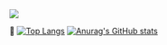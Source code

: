 <img src="https://capsule-render.vercel.app/api?type=waving&color=0:FFFFFF,100:00FFFF&height=300&section=header&text=안녕하세요플레&fontSize=90" />

🔭
[![Top Langs](https://github-readme-stats.vercel.app/api/top-langs/?username=leeks9653)](https://github.com/leeks9653/github-readme-stats)
[![Anurag's GitHub stats](https://github-readme-stats.vercel.app/api?username=leeks9653)](https://github.com/leeks9653/github-readme-stats)

<!--
**leeks9653/leeks9653** is a ✨ _special_ ✨ repository because its `README.md` (this file) appears on your GitHub profile.

Here are some ideas to get you started:

- 🔭 I’m currently working on ...
- 🌱 I’m currently learning ...
- 👯 I’m looking to collaborate on ...
- 🤔 I’m looking for help with ...
- 💬 Ask me about ...
- 📫 How to reach me: ...
- 😄 Pronouns: ...
- ⚡ Fun fact: ...
-->
